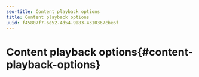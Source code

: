 ```yaml
---
seo-title: Content playback options
title: Content playback options
uuid: f45807f7-6e52-4d54-9a83-4310367cbe6f
---
```


# Content playback options{#content-playback-options}

